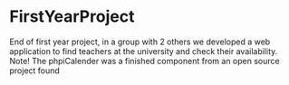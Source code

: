 # FirstYearProject
End of first year project, in a group with 2 others we developed a web application to find teachers at the university and check their availability. Note! The phpiCalender was a finished component from an open source project found
